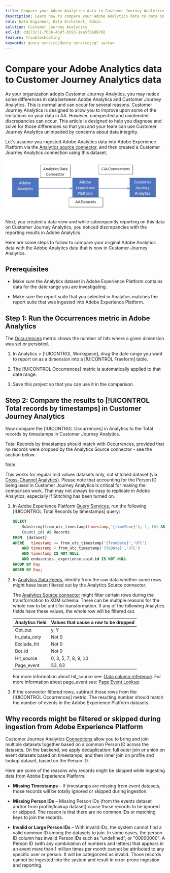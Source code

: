 ```yaml
---
title: Compare your Adobe Analytics data to Customer Journey Analytics data
description: Learn how to compare your Adobe Analytics data to data in Customer Journey Analytics
role: Data Engineer, Data Architect, Admin
solution: Customer Journey Analytics
exl-id: dd273c71-fb5b-459f-b593-1aa5f3e897d2
feature: Troubleshooting
keywords: query service;Query service;sql syntax
---
```

# Compare your Adobe Analytics data to Customer Journey Analytics data

As your organization adopts Customer Journey Analytics, you may notice some differences in data between Adobe Analytics and Customer Journey Analytics. This is normal and can occur for several reasons. Customer Journey Analytics is designed to allow you to improve upon some of the limitations on your data in AA. However, unexpected and unintended discrepancies can occur. This article is designed to help you diagnose and solve for those differences so that you and your team can use Customer Journey Analytics unimpeded by concerns about data integrity.

Let's assume you ingested Adobe Analytics data into Adobe Experience Platform via the [Analytics source connector](https://experienceleague.adobe.com/docs/experience-platform/sources/ui-tutorials/create/adobe-applications/analytics.html), and then created a Customer Journey Analytics connection using this dataset. 

![The data flow from Adobe Analytics through the data connector to Adobe Experience Platform and to Custoer Journey Analytics using CJA connections.](assets/compare.png)

Next, you created a data view and while subsequently reporting on this data on Customer Journey Analytics, you noticed discrepancies with the reporting results in Adobe Analytics.

Here are some steps to follow to compare your original Adobe Analytics data with the Adobe Analytics data that is now in Customer Journey Analytics.

## Prerequisites

* Make sure the Analytics dataset in Adobe Experience Platform contains data for the date range you are investigating.

* Make sure the report suite that you selected in Analytics matches the report suite that was ingested into Adobe Experience Platform.

## Step 1: Run the Occurrences metric in Adobe Analytics

The [Occurrences](https://experienceleague.adobe.com/docs/analytics/components/metrics/occurrences.html) metric shows the number of hits where a given dimension was set or persisted.

1. In Analytics > [!UICONTROL Workspace], drag the date range you want to report on as a dimension into a [!UICONTROL Freeform] table.

1. The [!UICONTROL Occurrences] metric is automatically applied to that date range.

1. Save this project so that you can use it in the comparison.

## Step 2: Compare the results to [!UICONTROL Total records by timestamps] in Customer Journey Analytics

Now compare the [!UICONTROL Occurrences] in Analytics to the Total records by timestamps in Customer Journey Analytics.

Total Records by timestamps should match with Occurrences, provided that no records were dropped by the Analytics Source connector - see the section below. 

>[!NOTE]
>
>This works for regular mid values datasets only, not stitched dataset (via [Cross-Channel Analytics](/help/cca/overview.md)). Please note that accounting for the Person ID being used in Customer Journey Analytics is critical for making the comparison work. That may not always be easy to replicate in Adobe Analytics, especially if Stitching has been turned on. 

1. In Adobe Experience Platform [Query Services](https://experienceleague.adobe.com/docs/experience-platform/query/best-practices/adobe-analytics.html), run the following [!UICONTROL Total Records by timestamps] query:

    ```sql
    SELECT
        Substring(from_utc_timestamp(timestamp,'{timeZone}'), 1, 10) AS Day,
        Count(_id) AS Records 
    FROM  {dataset}
    WHERE   timestamp >= from_utc_timestamp('{fromDate}','UTC')
        AND timestamp < from_utc_timestamp('{toDate}','UTC')
        AND timestamp IS NOT NULL
        AND enduserids._experience.aaid.id IS NOT NULL
    GROUP BY Day
    ORDER BY Day; 
    ```

1. In [Analytics Data Feeds](https://experienceleague.adobe.com/docs/analytics/export/analytics-data-feed/data-feed-contents/datafeeds-reference.html), identify from the raw data whether some rows might have been filtered out by the Analytics Source connector. 

   The [Analytics Source connector](https://experienceleague.adobe.com/docs/experience-platform/sources/ui-tutorials/create/adobe-applications/analytics.html) might filter certain rows during the transformation to XDM schema. There can be multiple reasons for the whole row to be unfit for transformation. If any of the following Analytics fields have these values, the whole row will be filtered out. 

   | Analytics field | Values that cause a row to be dropped |
   | --- | --- |
   | Opt_out | y, Y |
   | In_data_only | Not 0 |
   | Exclude_hit | Not 0 |
   | Bot_id | Not 0 |
   | Hit_source | 0, 3, 5, 7, 8, 9, 10 |
   | Page_event | 53, 63 |
   
   For more information about hit\_source see: [Data column reference](https://experienceleague.adobe.com/docs/analytics/export/analytics-data-feed/data-feed-contents/datafeeds-reference.html?lang=en). For more information about page\_event see: [Page Event Lookup](https://experienceleague.adobe.com/docs/analytics/export/analytics-data-feed/data-feed-contents/datafeeds-page-event.html?lang=en).
   
1. If the connector filtered rows, subtract those rows from the [!UICONTROL Occurrences] metric. The resulting number should match the number of events in the Adobe Experience Platform datasets.

## Why records might be filtered or skipped during ingestion from Adobe Experience Platform

Customer Journey Analytics [Connections](/help/connections/create-connection.md) allow you to bring and join multiple datasets together based on a common Person ID across the datasets. On the backend, we apply deduplication: full outer join or union on event datasets based on timestamps, and then inner join on profile and lookup dataset, based on the Person ID. 

Here are some of the reasons why records might be skipped while ingesting data from Adobe Experience Platform. 

* **Missing Timestamps** – If timestamps are missing from event datasets, those records will be totally ignored or skipped during ingestion. 
 
* **Missing Person IDs** – Missing Person IDs (from the events dataset and/or from profile/lookup dataset) cause those records to be ignored or skipped. The reason is that there are no common IDs or matching keys to join the records. 
 
* **Invalid or Large Person IDs** – With invalid IDs, the system cannot find a valid common ID among the datasets to join. In some cases, the person ID column has invalid Person IDs such as "undefined", or "00000000". A Person ID (with any combination of numbers and letters) that appears in an event more than 1 million times per month cannot be attributed to any specific user or person. It will be categorized as invalid. Those records cannot be ingested into the system and result in error-prone ingestion and reporting. 
